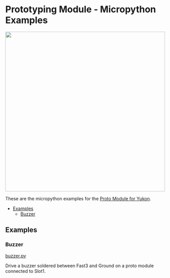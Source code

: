 # Prototyping Module - Micropython Examples <!-- omit in toc -->

<img src="https://shop.pimoroni.com/cdn/shop/files/yukon-24_1500x1500_crop_center.jpg" width="500">

These are the micropython examples for the [Proto Module for Yukon](https://shop.pimoroni.com/products/proto-module-for-yukon).

- [Examples](#examples)
  - [Buzzer](#buzzer)


## Examples

### Buzzer

[buzzer.py](buzzer.py)

Drive a buzzer soldered between Fast3 and Ground on a proto module connected to Slot1.
